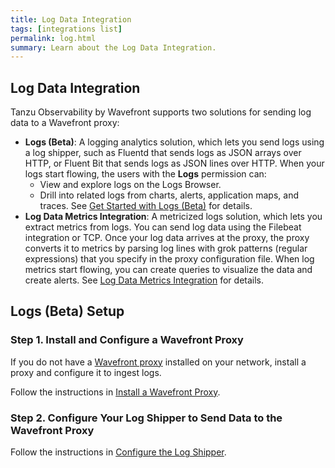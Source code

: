 ```yaml
---
title: Log Data Integration
tags: [integrations list]
permalink: log.html
summary: Learn about the Log Data Integration.
---
```

## Log Data Integration

Tanzu Observability by Wavefront supports two solutions for sending log data to a Wavefront proxy:

* **Logs (Beta)**: A logging analytics solution, which lets you send logs using a log shipper, such as Fluentd that sends logs as JSON arrays over HTTP, or Fluent Bit that sends logs as JSON lines over HTTP. When your logs start flowing, the users with the **Logs** permission can:
    * View and explore logs on the Logs Browser.
    * Drill into related logs from charts, alerts, application maps, and traces.
See [Get Started with Logs (Beta)](https://docs.wavefront.com/logging_overview.html) for details.
* **Log Data Metrics Integration**: A metricized logs solution, which lets you extract metrics from logs. You can send log data using the Filebeat integration or TCP. Once your log data arrives at the proxy, the proxy converts it to metrics by parsing log lines with grok patterns (regular expressions) that you specify in the proxy configuration file. When log metrics start flowing, you can create queries to visualize the data and create alerts. See [Log Data Metrics Integration](https://docs.wavefront.com/integrations_log_data.html) for details.
## Logs (Beta) Setup



### Step 1. Install and Configure a Wavefront Proxy

If you do not have a [Wavefront proxy](https://docs.wavefront.com/proxies.html) installed on your network, install a proxy and configure it to ingest logs.

Follow the instructions in [Install a Wavefront Proxy](https://docs.wavefront.com/logging_send_logs.html#install-a-wavefront-proxy).

### Step 2. Configure Your Log Shipper to Send Data to the Wavefront Proxy

Follow the instructions in [Configure the Log Shipper](https://docs.wavefront.com/logging_send_logs.html#configure-the-log-shipper).



